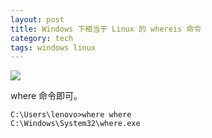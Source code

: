 ```yaml
---
layout: post
title: Windows 下相当于 Linux 的 whereis 命令
category: tech
tags: windows linux
---
```

![](https://cdn.kelu.org/blog/2017/12/windows1.jpg)

where 命令即可。	

	C:\Users\lenovo>where where
	C:\Windows\System32\where.exe
